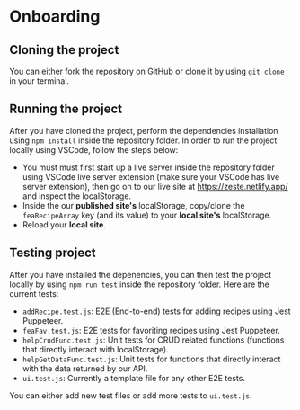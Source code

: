 # Onboarding

## Cloning the project
You can either fork the repository on GitHub or clone it by using `git clone` in your terminal.

## Running the project
After you have cloned the project, perform the dependencies installation using `npm install` inside the repository folder. In order to run the project locally using VSCode, follow the steps below:
- You must must first start up a live server inside the repository folder using VSCode live server extension (make sure your VSCode has live server extension), then go on to our live site at https://zeste.netlify.app/ and inspect the localStorage. 
- Inside the our **published site's** localStorage, copy/clone the `feaRecipeArray` key (and its value) to your **local site's** localStorage.
- Reload your **local site**.

## Testing project
After you have installed the depenencies, you can then test the project locally by using `npm run test` inside the repository folder. Here are the current tests:
- `addRecipe.test.js`: E2E (End-to-end) tests for adding recipes using Jest Puppeteer.
- `feaFav.test.js`: E2E tests for favoriting recipes using Jest Puppeteer.
- `helpCrudFunc.test.js`: Unit tests for CRUD related functions (functions that directly interact with localStorage).
- `helpGetDataFunc.test.js`: Unit tests for functions that directly interact with the data returned by our API.
- `ui.test.js`: Currently a template file for any other E2E tests.

You can either add new test files or add more tests to `ui.test.js`.
